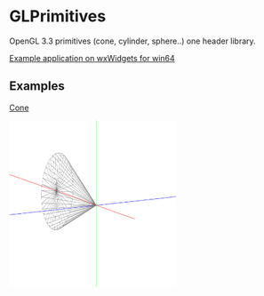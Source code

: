 # GLPrimitives

OpenGL 3.3 primitives (cone, cylinder, sphere..) one header library.

[Example application on wxWidgets for win64](https://github.com/Tyill/glPrimitives/tree/master/example/Builds)  

## Examples

[Cone](https://github.com/Tyill/glPrimitives/tree/master/example/Builds)  

<img src="https://github.com/Tyill/glPrimitives/blob/master/docs/cone.gif" width="300" height="300" />
